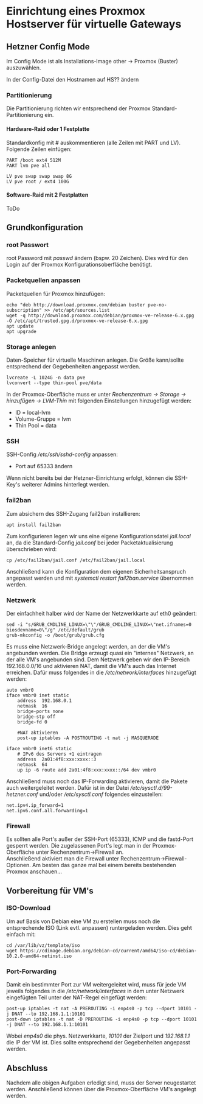 # Einrichtung eines Proxmox Hostserver für virtuelle Gateways

## Hetzner Config Mode

Im Config Mode ist als Installations-Image other -> Proxmox (Buster) auszuwählen.

In der Config-Datei den Hostnamen auf HS?? ändern

### Partitionierung

Die Partitionierung richten wir entsprechend der Proxmox Standard-Partitionierung ein.

#### Hardware-Raid oder 1 Festplatte

Standardkonfig mit # auskommentieren (alle Zeilen mit PART und LV).  
Folgende Zeilen einfügen:

    PART /boot ext4 512M
    PART lvm pve all

    LV pve swap swap swap 8G
    LV pve root / ext4 100G

#### Software-Raid mit 2 Festplatten

ToDo

## Grundkonfiguration

### root Passwort

root Password mit *passwd* ändern (bspw. 20 Zeichen). Dies wird für den Login auf der Proxmox Konfigurationsoberfläche benötigt.

### Packetquellen anpassen

Packetquellen für Proxmox hinzufügen:

    echo "deb http://download.proxmox.com/debian buster pve-no-subscription" >> /etc/apt/sources.list
    wget -q http://download.proxmox.com/debian/proxmox-ve-release-6.x.gpg -O /etc/apt/trusted.gpg.d/proxmox-ve-release-6.x.gpg
    apt update
    apt upgrade

### Storage anlegen

Daten-Speicher für virtuelle Maschinen anlegen. Die Größe kann/sollte entsprechend der Gegebenheiten angepasst werden.

    lvcreate -L 1024G -n data pve
    lvconvert --type thin-pool pve/data

In der Proxmox-Oberfläche muss er unter *Rechenzentrum -> Storage -> hinzufügen -> LVM-Thin* mit folgenden Einstellungen hinzugefügt werden:

* ID = local-lvm
* Volume-Gruppe = lvm
* Thin Pool = data

### SSH

SSH-Config */etc/ssh/sshd-config* anpassen:

* Port auf 65333 ändern

Wenn nicht bereits bei der Hetzner-Einrichtung erfolgt, können die SSH-Key's weiterer Admins hinterlegt werden.

### fail2ban

Zum absichern des SSH-Zugang fail2ban installieren:

    apt install fail2ban

Zum konfigurieren legen wir uns eine eigene Konfigurationsdatei *jail.local* an, da die Standard-Config *jail.conf* bei jeder Packetaktualisierung überschrieben wird:

    cp /etc/fail2ban/jail.conf /etc/fail2ban/jail.local

Anschließend kann die Konfiguration dem eigenen Sicherheitsanspruch angepasst werden und mit *systemctl restart fail2ban.service* übernommen werden.

### Netzwerk

Der einfachheit halber wird der Name der Netzwerkkarte auf eth0 geändert:

    sed -i "s/GRUB_CMDLINE_LINUX=\"\"/GRUB_CMDLINE_LINUX=\"net.ifnames=0 biosdevname=0\"/g" /etc/default/grub
    grub-mkconfig -o /boot/grub/grub.cfg

Es muss eine Netzwerk-Bridge angelegt werden, an der die VM's angebunden werden. Die Bridge erzeugt quasi ein "internes" Netzwerk, an der alle VM's angebunden sind. Dem Netzwerk geben wir den IP-Bereich 192.168.0.0/16 und aktivieren NAT, damit die VM's auch das Internet erreichen. Dafür muss folgendes in die */etc/network/interfaces* hinzugefügt werden:

    auto vmbr0
    iface vmbr0 inet static
        address  192.168.0.1
        netmask  16
        bridge-ports none
        bridge-stp off
        bridge-fd 0

        #NAT aktivieren
        post-up iptables -A POSTROUTING -t nat -j MASQUERADE

    iface vmbr0 inet6 static
        # IPv6 des Servers +1 eintragen
        address  2a01:4f8:xxx:xxxx::3
        netmask  64
        up ip -6 route add 2a01:4f8:xxx:xxxx::/64 dev vmbr0

Anschließend muss noch das IP-Forwarding aktivieren, damit die Pakete auch weitergeleitet werden.
Dafür ist in der Datei */etc/sysctl.d/99-hetzner.conf* und/oder */etc/sysctl.conf* folgendes einzustellen:

    net.ipv4.ip_forward=1
    net.ipv6.conf.all.forwarding=1

### Firewall

Es sollten alle Port's außer der SSH-Port (65333), ICMP und die fastd-Port gesperrt werden. Die zugelassenen Port's legt man in der Proxmox-Oberfläche unter Rechenzentrum->Firewall an.  
Anschließend aktiviert man die Firewall unter Rechenzentrum->Firewall-Optionen.
Am besten das ganze mal bei einem bereits bestehenden Proxmox anschauen...

## Vorbereitung für VM's

### ISO-Download

Um auf Basis von Debian eine VM zu erstellen muss noch die entsprechende ISO (Link evtl. anpassen) runtergeladen werden. Dies geht einfach mit:

    cd /var/lib/vz/template/iso
    wget https://cdimage.debian.org/debian-cd/current/amd64/iso-cd/debian-10.2.0-amd64-netinst.iso

### Port-Forwarding

Damit ein bestimmter Port zur VM weitergeleitet wird, muss für jede VM jeweils folgendes in die */etc/network/interfaces* in dem unter Netzwerk eingefügten Teil unter der NAT-Regel eingefügt werden:

    post-up iptables -t nat -A PREROUTING -i enp4s0 -p tcp --dport 10101 -j DNAT --to 192.168.1.1:10101
    post-down iptables -t nat -D PREROUTING -i enp4s0 -p tcp --dport 10101 -j DNAT --to 192.168.1.1:10101

Wobei *enp4s0* die phys. Netzwerkkarte, *10101* der Zielport und *192.168.1.1* die IP der VM ist. Dies sollte entsprechend der Gegebenheiten angepasst werden.

## Abschluss

Nachdem alle obigen Aufgaben erledigt sind, muss der Server neugestartet werden. Anschließend können über die Proxmox-Oberfläche VM's angelegt werden.